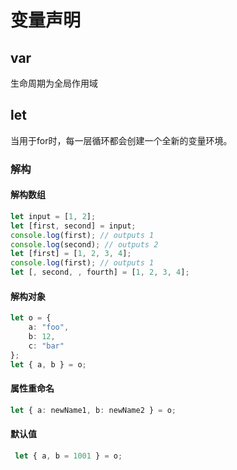 # 变量声明

## var

生命周期为全局作用域

## let

当用于for时，每一层循环都会创建一个全新的变量环境。

### 解构

#### 解构数组

```typescript
let input = [1, 2];
let [first, second] = input;
console.log(first); // outputs 1
console.log(second); // outputs 2
let [first] = [1, 2, 3, 4];
console.log(first); // outputs 1
let [, second, , fourth] = [1, 2, 3, 4];
```

#### 解构对象

```typescript
let o = {
    a: "foo",
    b: 12,
    c: "bar"
};
let { a, b } = o;
```

#### 属性重命名

```typescript
let { a: newName1, b: newName2 } = o;
```

#### 默认值

```typescript
 let { a, b = 1001 } = o;
```

